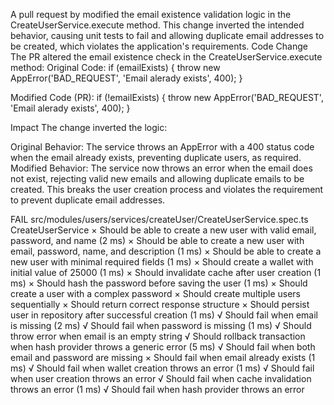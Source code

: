 A pull request by  modified the email existence validation logic in the CreateUserService.execute method. This change inverted the intended behavior, causing unit tests to fail and allowing duplicate email addresses to be created, which violates the application's requirements.
Code Change
The PR altered the email existence check in the CreateUserService.execute method:
Original Code:
if (emailExists) {
  throw new AppError('BAD_REQUEST', 'Email alerady exists', 400);
}

Modified Code (PR):
if (!emailExists) {
  throw new AppError('BAD_REQUEST', 'Email alerady exists', 400);
}

Impact
The change inverted the logic:

Original Behavior: The service throws an AppError with a 400 status code when the email already exists, preventing duplicate users, as required.
Modified Behavior: The service now throws an error when the email does not exist, rejecting valid new emails and allowing duplicate emails to be created. This breaks the user creation process and violates the requirement to prevent duplicate email addresses.

 FAIL  src/modules/users/services/createUser/CreateUserService.spec.ts
  CreateUserService
    × Should be able to create a new user with valid email, password, and name (2 ms)
    × Should be able to create a new user with email, password, name, and description (1 ms)
    × Should be able to create a new user with minimal required fields (1 ms)
    × Should create a wallet with initial value of 25000 (1 ms)
    × Should invalidate cache after user creation (1 ms)
    × Should hash the password before saving the user (1 ms)
    × Should create a user with a complex password
    × Should create multiple users sequentially
    × Should return correct response structure
    × Should persist user in repository after successful creation (1 ms)
    √ Should fail when email is missing (2 ms)
    √ Should fail when password is missing (1 ms)
    √ Should throw error when email is an empty string
    √ Should rollback transaction when hash provider throws a generic error (5 ms)
    √ Should fail when both email and password are missing
    × Should fail when email already exists (1 ms)
    √ Should fail when wallet creation throws an error (1 ms)
    √ Should fail when user creation throws an error
    √ Should fail when cache invalidation throws an error (1 ms)
    √ Should fail when hash provider throws an error



